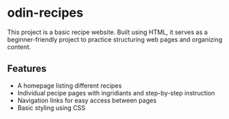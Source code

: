 # odin-recipes
This project is a basic recipe website. Built using HTML, it serves as a beginner-friendly project to practice structuring web pages and organizing content.

## Features
- A homepage listing different recipes
- Individual pecipe pages with ingridiants and step-by-step instruction
- Navigation links for easy access between pages
- Basic styling using CSS